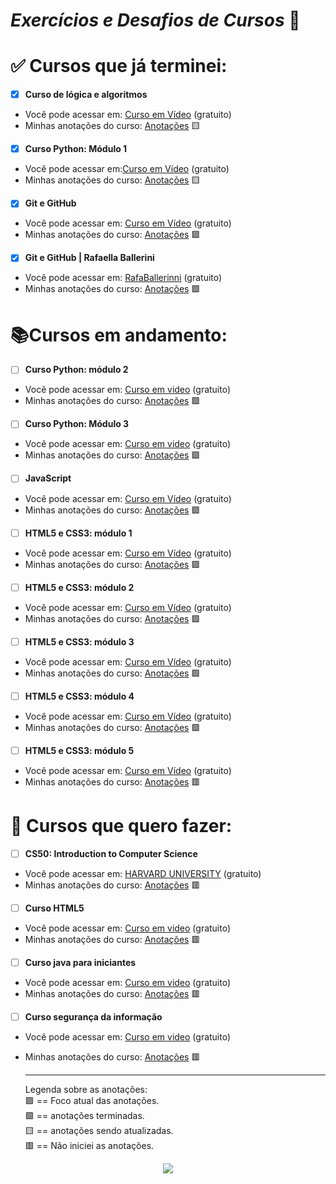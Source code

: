# *Exercícios e Desafios de Cursos* :memo:

# :white_check_mark: Cursos que já terminei:

- [x] **Curso de lógica e algoritmos**
  
* Você pode acessar em: [Curso em Vídeo](https://www.youtube.com/watch?v=8mei6uVttho&list=PLHz_AreHm4dmSj0MHol_aoNYCSGFqvfXV) (gratuito)
* Minhas anotações do curso: [Anotações]() :yellow_square: 
  
- [x] **Curso Python: Módulo 1**
* Você pode acessar em:[Curso em Vídeo](https://www.youtube.com/watch?v=S9uPNppGsGo&list=PLHz_AreHm4dlKP6QQCekuIPky1CiwmdI6) (gratuito)
* Minhas anotações do curso: [Anotações]() :yellow_square: 
  
- [x] **Git e GitHub** 
* Você pode acessar em: [Curso em Vídeo](https://www.youtube.com/watch?v=xEKo29OWILE&list=PLHz_AreHm4dm7ZULPAmadvNhH6vk9oNZA) (gratuito)
* Minhas anotações do curso: [Anotações](https://github.com/maycondouglasbm/MyStudies/tree/main/Curso-em-video/Git-GitHub) :green_square:

- [x] **Git e GitHub | Rafaella Ballerini** 
* Você pode acessar em: [RafaBallerinni](https://www.youtube.com/watch?v=UBAX-13g8OM&list=PLhkO7OMKgT_rqwGYldqcFxyN4yjFgmDh8) (gratuito)
* Minhas anotações do curso: [Anotações](https://github.com/maycondouglasbm/MyStudies/tree/main/Curso-em-video/Git-GitHub) :green_square:
  
# :books:Cursos em andamento:

- [ ] **Curso Python: módulo 2**
* Você pode acessar em: [Curso em video](https://www.youtube.com/watch?v=nJkVHusJp6E&list=PLHz_AreHm4dk_nZHmxxf_J0WRAqy5Czye) (gratuito)
* Minhas anotações do curso: [Anotações]() :purple_square: 

- [ ] **Curso Python: Módulo 3**
* Você pode acessar em: [Curso em video](https://www.youtube.com/watch?v=0LB3FSfjvao&list=PLHz_AreHm4dksnH2jVTIVNviIMBVYyFnH) (gratuito)
* Minhas anotações do curso: [Anotações]() :purple_square:

- [ ] **JavaScript**
* Você pode acessar em: [Curso em Vídeo](https://www.youtube.com/watch?v=1-w1RfGIov4&list=PLHz_AreHm4dlsK3Nr9GVvXCbpQyHQl1o1) (gratuito)
* Minhas anotações do curso: [Anotações]() :purple_square:

- [ ] **HTML5 e CSS3: módulo 1**
* Você pode acessar em: [Curso em Vídeo](https://www.youtube.com/watch?v=Ejkb_YpuHWs&list=PLHz_AreHm4dkZ9-atkcmcBaMZdmLHft8n) (gratuito)
* Minhas anotações do curso: [Anotações]() :purple_square:

- [ ] **HTML5 e CSS3: módulo 2**
* Você pode acessar em: [Curso em Vídeo](https://www.youtube.com/watch?v=vPNIAJ9B4hg&list=PLHz_AreHm4dlUpEXkY1AyVLQGcpSgVF8s) (gratuito)
* Minhas anotações do curso: [Anotações]() :purple_square:

- [ ] **HTML5 e CSS3: módulo 3**
* Você pode acessar em: [Curso em Vídeo](https://www.youtube.com/watch?v=ofFgnDtn_1c&list=PLHz_AreHm4dmcAviDwiGgHbeEJToxbOpZ) (gratuito)
* Minhas anotações do curso: [Anotações]() :purple_square:

- [ ] **HTML5 e CSS3: módulo 4**
* Você pode acessar em: [Curso em Vídeo](https://www.youtube.com/watch?v=zHKHMmEG9vE&list=PLHz_AreHm4dkcVCk2Bn_fdVQ81Fkrh6WT) (gratuito)
* Minhas anotações do curso: [Anotações]() :purple_square:

- [ ] **HTML5 e CSS3: módulo 5**
* Você pode acessar em: [Curso em Vídeo]() (gratuito)
* Minhas anotações do curso: [Anotações]() :red_square:

# :date: Cursos que quero fazer:

- [ ] **CS50: Introduction to Computer Science**
* Você pode acessar em: [HARVARD UNIVERSITY](https://pll.harvard.edu/course/cs50-introduction-computer-science?delta=0) (gratuito)
* Minhas anotações do curso: [Anotações]() :red_square:

- [ ] **Curso HTML5**
* Você pode acessar em: [Curso em video](https://www.youtube.com/watch?v=epDCjksKMok&list=PLHz_AreHm4dlAnJ_jJtV29RFxnPHDuk9o) (gratuito)
* Minhas anotações do curso: [Anotações]()  :red_square:

- [ ] **Curso java para iniciantes**
* Você pode acessar em: [Curso em video](https://www.youtube.com/watch?v=sTX0UEplF54&list=PLHz_AreHm4dkI2ZdjTwZA4mPMxWTfNSpR) (gratuito)
* Minhas anotações do curso: [Anotações]() :red_square:

- [ ] **Curso segurança da informação**
* Você pode acessar em: [Curso em video](https://www.youtube.com/watch?v=UMJgG-hp0f8&list=PLHz_AreHm4dkYS6J9KeYgCCVpo5OXkvgE) (gratuito)
* Minhas anotações do curso: [Anotações]() :red_square:

  ---
  Legenda sobre as anotações:  
  :purple_square: == Foco atual das anotações.  
  :green_square: == anotações terminadas.  
  :yellow_square: == anotações sendo atualizadas.  
  :red_square: == Não iniciei as anotações.


<div align="center">
  <img src="https://user-images.githubusercontent.com/124575968/221172659-afb99eb5-05e6-41af-9212-78c495fd4a86.png" widht"400px" />
</div>